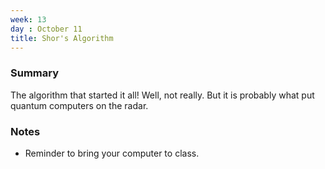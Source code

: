 ```yaml
---
week: 13
day : October 11
title: Shor's Algorithm
---
```


### Summary
The algorithm that started it all! Well, not really. But it is probably what put quantum computers on the radar.


### Notes
- Reminder to bring your computer to class.
